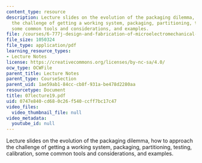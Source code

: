 ```yaml
---
content_type: resource
description: Lecture slides on the evolution of the packaging dilemma, how to approach
  the challenge of getting a working system, packaging, partitioning, testing, calibration,
  some common tools and considerations, and examples.
file: /courses/6-777j-design-and-fabrication-of-microelectromechanical-devices-spring-2007/0747e840cd680c26f540ccff7bc17c47_07lecture19.pdf
file_size: 1050324
file_type: application/pdf
learning_resource_types:
- Lecture Notes
license: https://creativecommons.org/licenses/by-nc-sa/4.0/
ocw_type: OCWFile
parent_title: Lecture Notes
parent_type: CourseSection
parent_uid: 1ae59ab1-84cc-cb8f-931a-be478d2280aa
resourcetype: Document
title: 07lecture19.pdf
uid: 0747e840-cd68-0c26-f540-ccff7bc17c47
video_files:
  video_thumbnail_file: null
video_metadata:
  youtube_id: null
---
```

Lecture slides on the evolution of the packaging dilemma, how to approach the challenge of getting a working system, packaging, partitioning, testing, calibration, some common tools and considerations, and examples.